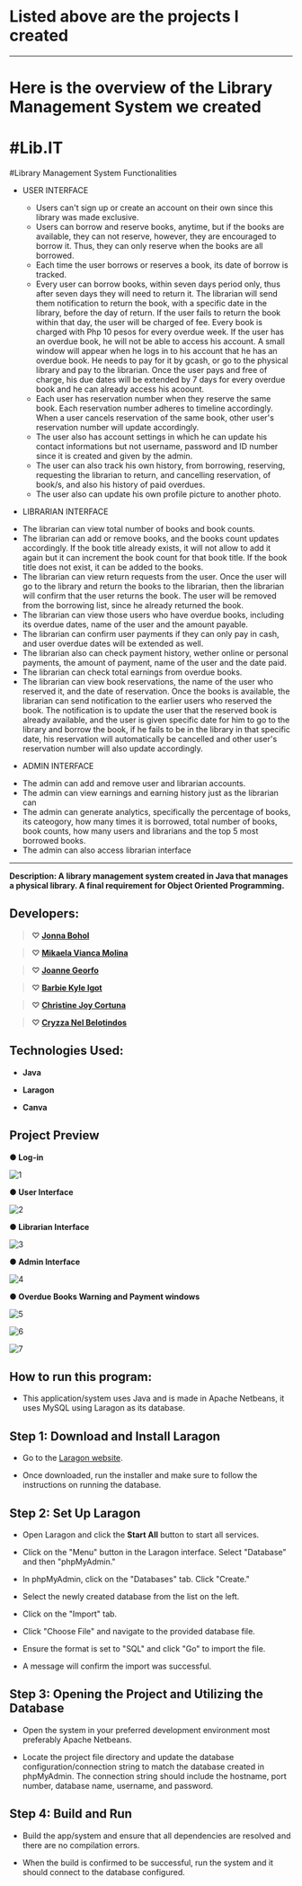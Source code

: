 # Listed above are the projects I created



------------------------------------------------------------------
# Here is the overview of the Library Management System we created 

#Lib.IT
===

#Library Management System Functionalities
* USER INTERFACE
  - Users can't sign up or create an account on their own since this library was made exclusive.
  - Users can borrow and reserve books, anytime, but if the books are available, they can not reserve, however, they are encouraged to borrow it. Thus, they can only reserve when the books are all borrowed.
  - Each time the user borrows or reserves a book, its date of borrow is tracked.
  - Every user can borrow books, within seven days period only, thus after seven days they will need to return it. The librarian will send them notification to return the book, with a specific date in the library, before the day of return. If the user fails to return the book within that day, the user will be charged of fee. Every book is charged with Php 10 pesos for every overdue week. If the user has an overdue book, he will not be able to access his account. A small window will appear when he logs in to his account that he has an overdue book. He needs to pay for it by gcash, or go to the physical library and pay to the librarian. Once the user pays and free of charge, his due dates will be extended by 7 days for every overdue book and he can already access his acoount.
  - Each user has reservation number when they reserve the same book. Each reservation number adheres to timeline accordingly. When a user cancels reservation of the same book, other user's reservation number will update accordingly.
  - The user also has account settings in which he can update his contact informations but not username, password and ID number since it is created and given by the admin.
  - The user can also track his own history, from borrowing, reserving, requesting the librarian to return, and cancelling reservation, of book/s, and also his history of paid overdues.
  - The user also can update his own profile picture to another photo.

* LIBRARIAN INTERFACE
 - The librarian can view total number of books and book counts.
 - The librarian can add or remove books, and the books count updates accordingly. If the book title already exists, it will not allow to add it again but it can increment  the book count for that book title. If the book title does not exist, it can be added to the books.
 - The librarian can view return requests from the user. Once the user will go to the library and return the books to the librarian, then the librarian will confirm that the user returns the book. The user will be removed from the borrowing list, since he already returned the book.
 - The librarian can view those users who have overdue books, including its overdue dates, name of the user and the amount payable.
 - The librarian can confirm user payments if they can only pay in cash, and user overdue dates will be extended as well.
 - The librarian also can check payment history, wether online or personal payments, the amount of payment, name of the user and the date paid.
 - The librarian can check total earnings from overdue books.
 - The librarian can view book reservations, the name of the user who reserved it, and the date of reservation. Once the books is available, the librarian can send notification to the earlier users who reserved the book. The notification is to update the user that the reserved book is already available, and the user is given specific date for him to go to the library and borrow the book, if he fails to be in the library in that specific date, his reservation will automatically be cancelled and other user's reservation number will also update accordingly.

* ADMIN INTERFACE
 - The admin can add and remove user and librarian accounts.
 - The admin can view earnings and earning history just as the librarian can
 - The admin can generate analytics, specifically the percentage of books, its cateogory, how many times it is borrowed, total number of books, book counts, how many users and librarians and the top 5 most borrowed books.
 - The admin can also access librarian interface

------------------------------------------------------------------------------------------------------------------------------------

  **Description: A library management system created in Java that manages a physical library. A final requirement for Object Oriented Programming.**

Developers:
---

> **♡ [Jonna Bohol](https://github.com/Boholjonna)**

> **♡ [Mikaela Vianca Molina](https://github.com/mikaelaMolina)**

> **♡ [Joanne Georfo](https://github.com/georfojoanne)**

> **♡ [Barbie Kyle Igot](https://github.com/igotbarbiekyle)**

> **♡ [Christine Joy Cortuna](https://github.com/cortunachristinejoy)**

> **♡ [Cryzza Nel Belotindos](https://github.com/BelotindosCryzzaNel)**


Technologies Used:
---

- **Java**

- **Laragon**

- **Canva**

Project Preview
---

**● Log-in**

![1](https://github.com/georfojoanne/OOP_LIBRARY_MANAGEMENT_SYSTEM/assets/159901143/0a3b5159-a58d-4e29-a42e-d5f1ea847ac7)

**● User Interface**

![2](https://github.com/georfojoanne/OOP_LIBRARY_MANAGEMENT_SYSTEM/assets/159901143/fff563fc-00fe-423c-9951-3dc314323ae6)

**● Librarian Interface**

![3](https://github.com/georfojoanne/OOP_LIBRARY_MANAGEMENT_SYSTEM/assets/159901143/93464080-2253-437f-88b5-aa8a52570c03)


**● Admin Interface**

![4](https://github.com/georfojoanne/OOP_LIBRARY_MANAGEMENT_SYSTEM/assets/159901143/f4e645f4-a201-488f-9b51-bf41d074eac2)

**● Overdue Books Warning and Payment windows**

![5](https://github.com/georfojoanne/OOP_LIBRARY_MANAGEMENT_SYSTEM/assets/159901143/2977ec9f-c742-450e-b6b4-38d7e83d00fc)


![6](https://github.com/georfojoanne/OOP_LIBRARY_MANAGEMENT_SYSTEM/assets/159901143/c2e50af5-2f68-4f62-a20a-529fa371445b)

![7](https://github.com/georfojoanne/OOP_LIBRARY_MANAGEMENT_SYSTEM/assets/159901143/cf48b79b-795e-479e-a814-128dfa9312d2)


How to run this program:
---

- This application/system uses Java and is made in Apache Netbeans, it uses MySQL using Laragon as its database.


Step 1: Download and Install Laragon
---

- Go to the [Laragon website](https://laragon.org/download/).

- Once downloaded, run the installer and make sure to follow the instructions on running the database.

Step 2: Set Up Laragon
---

- Open Laragon and click the **Start All** button to start all services.

- Click on the "Menu" button in the Laragon interface.
Select "Database" and then "phpMyAdmin."

- In phpMyAdmin, click on the "Databases" tab. Click "Create."

- Select the newly created database from the list on the left.

- Click on the "Import" tab.

- Click "Choose File" and navigate to the provided database file.

- Ensure the format is set to "SQL" and click "Go" to import the file.

- A message will confirm the import was successful.

Step 3: Opening the Project and Utilizing the Database
---

- Open the system in your preferred development environment most preferably Apache Netbeans.

- Locate the project file directory and update the database configuration/connection string to match the database created in phpMyAdmin. The connection string should include the hostname, port number, database name, username, and password.

Step 4: Build and Run
---

- Build the app/system and ensure that all dependencies are resolved and there are no compilation errors.

- When the build is confirmed to be successful, run the system and it should connect to the database configured.

